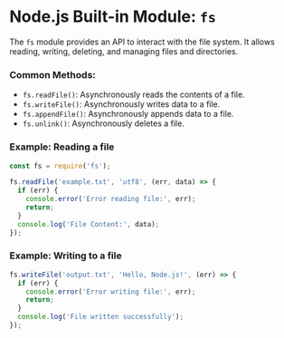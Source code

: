 
# Node.js Built-in Module: `fs`

The `fs` module provides an API to interact with the file system. It allows reading, writing, deleting, and managing files and directories.

### Common Methods:

- `fs.readFile()`: Asynchronously reads the contents of a file.
- `fs.writeFile()`: Asynchronously writes data to a file.
- `fs.appendFile()`: Asynchronously appends data to a file.
- `fs.unlink()`: Asynchronously deletes a file.

### Example: Reading a file
```javascript
const fs = require('fs');

fs.readFile('example.txt', 'utf8', (err, data) => {
  if (err) {
    console.error('Error reading file:', err);
    return;
  }
  console.log('File Content:', data);
});
```

### Example: Writing to a file
```javascript
fs.writeFile('output.txt', 'Hello, Node.js!', (err) => {
  if (err) {
    console.error('Error writing file:', err);
    return;
  }
  console.log('File written successfully');
});
```
